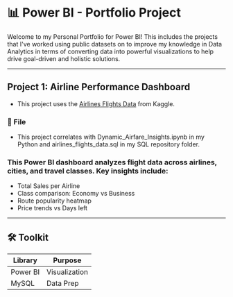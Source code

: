 # 📊 Power BI - Portfolio Project
Welcome to my Personal Portfolio for Power BI! This includes the projects that I've worked using public datasets on to improve my knowledge in Data Analytics in terms of converting data into powerful visualizations to help drive goal-driven and holistic solutions. 

---

## Project 1: Airline Performance Dashboard
- This project uses the [Airlines Flights Data](https://www.kaggle.com/datasets/rohitgrewal/airlines-flights-data) from Kaggle.
### 📁 File
- This project correlates with Dynamic_Airfare_Insights.ipynb in my Python and airlines_flights_data.sql in my SQL repository folder. 

  
### This Power BI dashboard analyzes flight data across airlines, cities, and travel classes. Key insights include:
- Total Sales per Airline
- Class comparison: Economy vs Business
- Route popularity heatmap
- Price trends vs Days left

---

## 🛠️ Toolkit
| Library       | Purpose                          |
|---------------|----------------------------------|
| Power BI      | Visualization                    |
| MySQL         | Data Prep                        |


